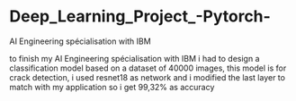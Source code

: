 # Deep_Learning_Project_-Pytorch-
 AI Engineering spécialisation with IBM

to finish my AI Engineering spécialisation with IBM i had to design a classification model based on a dataset of 40000 images, this model is for crack detection, i used resnet18 as network and i modified the last layer to match with my application so i get 99,32% as accuracy
